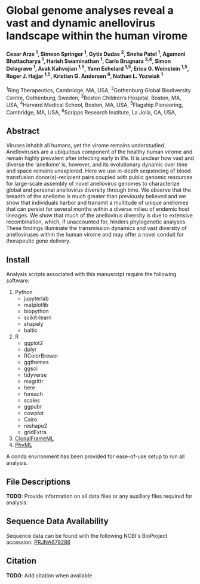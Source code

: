 # Global genome analyses reveal a vast and dynamic anellovirus landscape within the human virome
#### Cesar Arze <sup>1</sup>, Simeon Springer <sup>1</sup>, Gytis Dudas <sup>2</sup>, Sneha Patel <sup>1</sup>, Agamoni Bhattacharya <sup>1</sup>, Harish Swaminathan <sup>1</sup>, Carlo Brugnara <sup>3,4</sup>, Simon Delagrave <sup>1</sup>, Avak Kahvejian <sup>1,5</sup>, Yann Echelard <sup>1,5</sup>, Erica G. Weinstein <sup>1,5</sup>, Roger J. Hajjar <sup>1,5</sup>, Kristian G. Andersen <sup>6</sup>, Nathan L. Yozwiak <sup>1</sup>
<sup>1</sup>Ring Therapeutics, Cambridge, MA, USA,
<sup>2</sup>Gothenburg Global Biodiversity Centre, Gothenburg, Sweden,
<sup>3</sup>Boston Children’s Hospital, Boston, MA, USA,
<sup>4</sup>Harvard Medical School, Boston, MA, USA,
<sup>5</sup>Flagship Pioneering, Cambridge, MA, USA,
<sup>6</sup>Scripps Research Institute, La Jolla, CA, USA,

## Abstract
Viruses inhabit all humans, yet the virome remains understudied. Anelloviruses are a ubiquitous component of the healthy human virome and remain highly prevalent after infecting early in life. It is unclear how vast and diverse the ‘anellome’ is, however, and its evolutionary dynamic over time and space remains unexplored. Here we use in-depth sequencing of blood transfusion donor(s)-recipient pairs coupled with public genomic resources for large-scale assembly of novel anellovirus genomes to characterize global and personal anellovirus diversity through time. We observe that the breadth of the anellome is much greater than previously believed and we show that individuals harbor and transmit a multitude of unique anellomes that can persist for several months within a diverse milieu of endemic host lineages. We show that much of the anellovirus diversity is due to extensive recombination, which, if unaccounted for, hinders phylogenetic analyses. These findings illuminate the transmission dynamics and vast diversity of anelloviruses within the human virome and may offer a novel conduit for therapeutic gene delivery.

## Install
Analysis scripts associated with this manuscript require the following software:

1. Python
   - jupyterlab
   - matplotlib
   - biopython
   - scikit-learn
   - shapely
   - baltic
2. R
   - ggplot2
   - dplyr
   - RColorBrewer
   - ggthemes
   - ggsci
   - tidyverse
   - magrittr
   - here
   - foreach
   - scales
   - ggpubr
   - cowplot
   - Cairo
   - reshape2
   - gridExtra
3. [ClonalFrameML](https://github.com/xavierdidelot/ClonalFrameML)
4. [PhyML](https://github.com/stephaneguindon/phyml)

A conda environment has been provided for ease-of-use setup to run all analysis.

## File Descriptions
__TODO__: Provide information on all data files or any auxillary files required for analysis.

## Sequence Data Availability
Sequence data can be found with the following NCBI's BioProject accession: [PRJNA679286](https://www.ncbi.nlm.nih.gov/bioproject/PRJNA679286)

## Citation
__TODO__: Add citation when available
